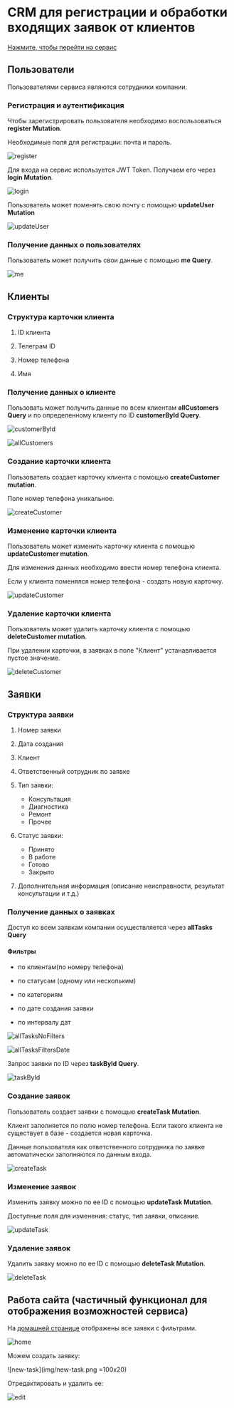 # CRM для регистрации и обработки входящих заявок от клиентов

[Нажмите, чтобы перейти на сервис](https://domclick.srezanova.me/graphql/)

## Пользователи

Пользователями сервиса являются сотрудники компании.

### Регистрация и аутентификация

Чтобы зарегистрировать пользователя необходимо воспользоваться **register Mutation**.

Необходимые поля для регистрации: почта и пароль.

![register](img/register.png)

Для входа на сервис используется JWT Token. Получаем его через **login Mutation**.

![login](img/login.png)

Пользователь может поменять свою почту с помощью **updateUser Mutation**

![updateUser](img/updateUser.png)

### Получение данных о пользователях

Пользователь может получить свои данные с помощью **me Query**.

![me](img/me.png)

## Клиенты

### Структура карточки клиента

1. ID клиента

2. Телеграм ID

3. Номер телефона

4. Имя

### Получение данных о клиенте

Пользовать может получить данные по всем клиентам **allCustomers Query** и по определенному клиенту по ID **customerById Query**.

![customerById](img/customerById.png)

![allCustomers](img/allCustomers.png)

### Создание карточки клиента

Пользователь создает карточку клиента с помощью **createCustomer mutation**.

Поле номер телефона уникальное.

![createCustomer](img/createCustomer.png)

### Изменение карточки клиента

Пользователь может изменить карточку клиента с помощью **updateCustomer mutation**.

Для изменения данных необходимо ввести номер телефона клиента.

Если у клиента поменялся номер телефона - создать новую карточку.

![updateCustomer](img/updateCustomer.png)

### Удаление карточки клиента

Пользователь может удалить карточку клиента с помощью **deleteCustomer mutation**.

При удалении карточки, в заявках в поле "Клиент" устанавливается пустое значение.

![deleteCustomer](img/deleteCustomer.png)

## Заявки

### Структура заявки

1. Номер заявки

2. Дата создания

3. Клиент

4. Ответственный сотрудник по заявке

5. Тип заявки:

   - Консультация
   - Диагностика
   - Ремонт
   - Прочее

6. Статус заявки:

   - Принято
   - В работе
   - Готово
   - Закрыто

7. Дополнительная информация (описание неисправности, результат консультации и т.д.)

### Получение данных о заявках

Доступ ко всем заявкам компании осуществляется через **allTasks Query**

#### Фильтры

- по клиентам(по номеру телефона)

- по статусам (одному или нескольким)

- по категориям

- по дате создания заявки

- по интервалу дат

![allTasksNoFilters](img/allTasksNoFilters.png)

![allTasksFiltersDate](img/allTasksFiltersDate.png)

Запрос заявки по ID через **taskById Query**.

![taskById](img/taskById.png)

### Создание заявок

Пользователь создает заявки с помощью **createTask Mutation**.

Клиент заполняется по полю номер телефона. Если такого клиента не существует в базе - создается новая карточка.

Данные пользователя как ответственного сотрудника по заявке автоматически заполняются по данным входа.

![createTask](img/createTask.png)

### Изменение заявок

Изменить заявку можно по ее ID с помощью **updateTask Mutation**.

Доступные поля для изменения: статус, тип заявки, описание.

![updateTask](img/updateTask.png)

### Удаление заявок

Удалить заявку можно по ее ID с помощью **deleteTask Mutation**.

![deleteTask](img/deleteTask.png)

## Работа сайта (частичный функционал для отображения возможностей сервиса)

На [домашней странице](https://domclick.srezanova.me/) отображены все заявки с фильтрами.

![home](img/home.png)

Можем создать заявку:

![new-task](img/new-task.png =100x20)

Отредактировать и удалить ее:

![edit](img/edit.png)

